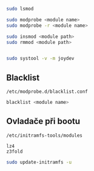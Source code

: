 
```bash
sudo lsmod

sudo modprobe <module name>
sudo modprobe -r <module name>

sudo insmod <module path>
sudo rmmod <module path>


sudo systool -v -m joydev
```

## Blacklist
`/etc/modprobe.d/blacklist.conf`

```bash
blacklist <module name>
```


## Ovladače při bootu
`/etc/initramfs-tools/modules`

```
lz4
z3fold
```


```bash
sudo update-initramfs -u
```
